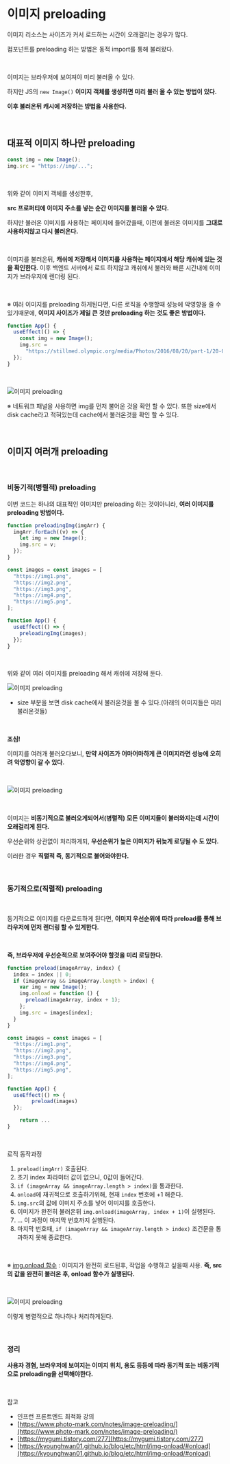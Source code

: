 # 이미지 preloading

이미지 리소스는 사이즈가 커서 로드하는 시간이 오래걸리는 경우가 많다.

컴포넌트를 preloading 하는 방법은 동적 import를 통해 불러왔다.

<br>

이미지는 브라우저에 보여져야 미리 불러올 수 있다.

하지만 JS의 `new Image()` **이미지 객체를 생성하면 미리 불러 올 수 있는 방법이 있다.**

**이후 불러온뒤 캐시에 저장하는 방법을 사용한다.**

<br>

## 대표적 이미지 하나만 preloading

```jsx
const img = new Image();
img.src = "https://img/...";
```

<br>

위와 같이 이미지 객체를 생성한후,

**src 프로퍼티에 이미지 주소를 넣는 순간 이미지를 불러올 수 있다.**

하지만 불러온 이미지를 사용하는 페이지에 들어갔을때, 이전에 불러온 이미지를 **그대로 사용하지않고 다시 불러온다.**

<br>

이미지를 불러온뒤, **캐쉬에 저장해서 이미지를 사용하는 페이지에서 해당 캐쉬에 있는 것을 확인한다.** 이후 백엔드 서버에서 로드 하지않고 캐쉬에서 불러와 빠른 시간내에 이미지가 브라우저에 렌더링 된다.

<br>

※ 여러 이미지를 preloading 하게된다면, 다른 로직을 수행할때 성능에 악영향을 줄 수 있기때문에, **이미지 사이즈가 제일 큰 것만 preloading 하는 것도 좋은 방법이다.**

```jsx
function App() {
  useEffect(() => {
    const img = new Image();
    img.src =
      "https://stillmed.olympic.org/media/Photos/2016/08/20/part-1/20-08-2016-Football-Men-01.jpg?interpolation=lanczos-none&resize=*:800";
  });
}
```

<br>

![이미지 preloading](./images/../../Images/이미지%20preloading/이미지%20preloading-1.png)

※ 네트워크 패널을 사용하면 img를 먼저 불어온 것을 확인 할 수 있다. 또한 size에서 disk cache라고 적혀있는데 cache에서 불러온것을 확인 할 수 있다.

<br>

## 이미지 여러개 preloading

<br>

### 비동기적(병렬적) preloading

이번 코드는 하나의 대표적인 이미지만 preloading 하는 것이아니라, **여러 이미지를 preloading 방법이다.**

```jsx
function preloadingImg(imgArr) {
  imgArr.forEach((v) => {
    let img = new Image();
    img.src = v;
  });
}

const images = const images = [
  "https://img1.png",
  "https://img2.png",
  "https://img3.png",
  "https://img4.png",
  "https://img5.png",
];

function App() {
  useEffect(() => {
    preloadingImg(images);
  });
}
```

<br>

위와 같이 여러 이미지를 preloading 해서 캐쉬에 저장해 둔다.

![이미지 preloading](./images/../../Images/이미지%20preloading/이미지%20preloading-2.png)

- size 부분을 보면 disk cache에서 불러온것을 볼 수 있다.(아래의 이미지들은 미리 불러온것들)

<br>

**조심!**

이미지를 여러개 불러오다보니, **만약 사이즈가 어마어마하게 큰 이미지라면 성능에 오히려 악영향이 갈 수 있다.**

<br>

![이미지 preloading](./images/../../Images/이미지%20preloading/이미지%20preloading-3.png)

<br>

이미지는 **비동기적으로 불러오게되어서(병렬적)** **모든 이미지들이 불러와지는데 시간이 오래걸리게 된다.**

우선순위와 상관없이 처리하게되, **우선순위가 높은 이미지가 뒤늦게 로딩될 수 도 있다.**

이러한 경우 **직렬적 즉, 동기적으로 불어와야한다.**

<br>

### 동기적으로(직렬적) preloading

<br>

동기적으로 이미지를 다운로드하게 된다면, **이미지 우선순위에 따라 preload를 통해 브라우저에 먼저 렌더링 할 수 있게한다.**

<br>

**즉, 브라우저에 우선순적으로 보여주어야 할것을 미리 로딩한다.**

```jsx
function preload(imageArray, index) {
  index = index || 0;
  if (imageArray && imageArray.length > index) {
    var img = new Image();
    img.onload = function () {
      preload(imageArray, index + 1);
    };
    img.src = images[index];
  }
}

const images = const images = [
  "https://img1.png",
  "https://img2.png",
  "https://img3.png",
  "https://img4.png",
  "https://img5.png",
];

function App() {
  useEffect(() => {
		preload(images)
  });

	return ...
}
```

<br>

로직 동작과정

1. `preload(imgArr)` 호출된다.
2. 초기 index 파라미터 값이 없으니, 0값이 들어간다.
3. `if (imageArray && imageArray.length > index)`을 통과한다.
4. `onload`에 재귀적으로 호출하기위해, 현재 `index` 번호에 +1 해준다.
5. `img.src`의 값에 이미지 주소를 넣어 이미지를 호출한다.
6. 이미지가 완전히 불러온뒤 `img.onload(imageArray, index + 1)`이 실행된다.
7. ... 이 과정이 마지막 번호까지 실행된다.
8. 마지막 번호때, `if (imageArray && imageArray.length > index)` 조건문을 통과하지 못해 종료한다.

<br>

※ [img.onload 함수](https://kyounghwan01.github.io/blog/etc/html/img-onload/#onload) : 이미지가 완전히 로드된후, 작업을 수행하고 싶을때 사용. **즉, src의 값을 완전히 불러온 후, onload 함수가 실행된다.**

<br>

![이미지 preloading](./images/../../Images/이미지%20preloading/이미지%20preloading-4.png)

이렇게 병렬적으로 하나하나 처리하게된다.

<br>

### 정리

**사용자 경혐, 브라우저에 보여지는 이미지 위치, 용도 등등에 따라 동기적 또는 비동기적으로 preloading을 선택해야한다.**

<br>

참고

- 인프런 프론트엔드 최적화 강의
- [https://www.photo-mark.com/notes/image-preloading/](https://www.photo-mark.com/notes/image-preloading/)
- [https://mygumi.tistory.com/277](https://mygumi.tistory.com/277)
- [https://kyounghwan01.github.io/blog/etc/html/img-onload/#onload](https://kyounghwan01.github.io/blog/etc/html/img-onload/#onload)
